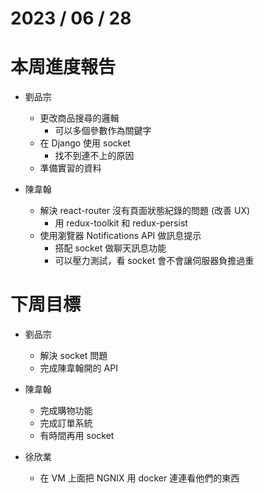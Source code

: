 # 2023 / 06 / 28

# 本周進度報告

- 劉品宗
  - 更改商品搜尋的邏輯
    - 可以多個參數作為關鍵字
  - 在 Django 使用 socket
    - 找不到連不上的原因
  - 準備實習的資料

- 陳韋翰
  - 解決 react-router 沒有頁面狀態紀錄的問題 (改善 UX)
    - 用 redux-toolkit 和 redux-persist
  - 使用瀏覽器 Notifications API 做訊息提示
    - 搭配 socket 做聊天訊息功能
    - 可以壓力測試，看 socket 會不會讓伺服器負擔過重

# 下周目標

- 劉品宗
  - 解決 socket 問題
  - 完成陳韋翰開的 API

- 陳韋翰
  - 完成購物功能
  - 完成訂單系統
  - 有時間再用 socket

- 徐欣業
  - 在 VM 上面把 NGNIX 用 docker 連連看他們的東西
